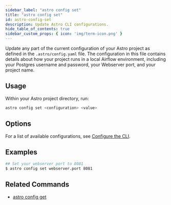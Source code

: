 ```yaml
---
sidebar_label: "astro config set"
title: "astro config set"
id: astro-config-set
description: Update Astro CLI configurations.
hide_table_of_contents: true
sidebar_custom_props: { icon: 'img/term-icon.png' } 
---
```


Update any part of the current configuration of your Astro project as defined in the `.astro/config.yaml` file. The configuration in this file contains details about how your project runs in a local Airflow environment, including your Postgres username and password, your Webserver port, and your project name.

## Usage

Within your Astro project directory, run:

```sh
astro config set <configuration> <value>
```

## Options

For a list of available configurations, see [Configure the CLI](configure-cli.md).

## Examples

```sh
## Set your webserver port to 8081
$ astro config set webserver.port 8081
```

## Related Commands

- [astro config get](cli/astro-config-get.md)
